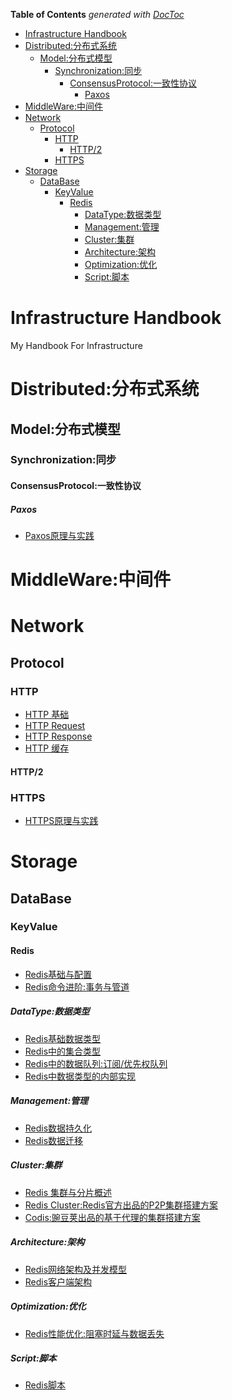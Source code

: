 <!-- START doctoc generated TOC please keep comment here to allow auto update -->
<!-- DON'T EDIT THIS SECTION, INSTEAD RE-RUN doctoc TO UPDATE -->
**Table of Contents**  *generated with [DocToc](https://github.com/thlorenz/doctoc)*

- [Infrastructure Handbook](#infrastructure-handbook)
- [Distributed:分布式系统](#distributed%E5%88%86%E5%B8%83%E5%BC%8F%E7%B3%BB%E7%BB%9F)
  - [Model:分布式模型](#model%E5%88%86%E5%B8%83%E5%BC%8F%E6%A8%A1%E5%9E%8B)
    - [Synchronization:同步](#synchronization%E5%90%8C%E6%AD%A5)
      - [ConsensusProtocol:一致性协议](#consensusprotocol%E4%B8%80%E8%87%B4%E6%80%A7%E5%8D%8F%E8%AE%AE)
        - [Paxos](#paxos)
- [MiddleWare:中间件](#middleware%E4%B8%AD%E9%97%B4%E4%BB%B6)
- [Network](#network)
  - [Protocol](#protocol)
    - [HTTP](#http)
      - [HTTP/2](#http2)
    - [HTTPS](#https)
- [Storage](#storage)
  - [DataBase](#database)
    - [KeyValue](#keyvalue)
      - [Redis](#redis)
        - [DataType:数据类型](#datatype%E6%95%B0%E6%8D%AE%E7%B1%BB%E5%9E%8B)
        - [Management:管理](#management%E7%AE%A1%E7%90%86)
        - [Cluster:集群](#cluster%E9%9B%86%E7%BE%A4)
        - [Architecture:架构](#architecture%E6%9E%B6%E6%9E%84)
        - [Optimization:优化](#optimization%E4%BC%98%E5%8C%96)
        - [Script:脚本](#script%E8%84%9A%E6%9C%AC)

<!-- END doctoc generated TOC please keep comment here to allow auto update -->


# Infrastructure Handbook
My Handbook For Infrastructure

# Distributed:分布式系统

## Model:分布式模型

### Synchronization:同步

#### ConsensusProtocol:一致性协议

##### Paxos

- [Paxos原理与实践](https://github.com/wxyyxc1992/infrastructure-handbook/blob/master/Distributed/Model/Synchronization/ConsensusProtocol/Paxos/paxos.md)

# MiddleWare:中间件

# Network

## Protocol

### HTTP

- [HTTP 基础](https://github.com/wxyyxc1992/infrastructure-handbook/blob/master/Network/Protocol/HTTP/http.md)
- [HTTP Request](https://github.com/wxyyxc1992/infrastructure-handbook/blob/master/Network/Protocol/HTTP/http-request.md)
- [HTTP Response](https://github.com/wxyyxc1992/infrastructure-handbook/blob/master/Network/Protocol/HTTP/http-response.md)
- [HTTP 缓存](https://github.com/wxyyxc1992/infrastructure-handbook/blob/master/Network/Protocol/HTTP/http-cache.md)

#### HTTP/2

### HTTPS

- [HTTPS原理与实践](https://github.com/wxyyxc1992/infrastructure-handbook/blob/master/Network/Protocol/HTTPS/HTTPS.md)


# Storage
## DataBase
### KeyValue
#### Redis
- [Redis基础与配置](https://github.com/wxyyxc1992/infrastructure-handbook/blob/master/Storage/DataBase/KeyValue/Redis/redis.md)
- [Redis命令进阶:事务与管道](https://github.com/wxyyxc1992/infrastructure-handbook/blob/master/Storage/DataBase/KeyValue/Redis/redis-advancedcommands.md)

##### DataType:数据类型
- [Redis基础数据类型](https://github.com/wxyyxc1992/infrastructure-handbook/blob/master/Storage/DataBase/KeyValue/Redis/DataType/redis-datatypes.md)
- [Redis中的集合类型](https://github.com/wxyyxc1992/infrastructure-handbook/blob/master/Storage/DataBase/KeyValue/Redis/DataType/redis-datatypes-collection.md)
- [Redis中的数据队列:订阅/优先权队列](https://github.com/wxyyxc1992/infrastructure-handbook/blob/master/Storage/DataBase/KeyValue/Redis/DataType/redis-messagequeue.md)
- [Redis中数据类型的内部实现]()

##### Management:管理
- [Redis数据持久化](https://github.com/wxyyxc1992/infrastructure-handbook/blob/master/Storage/DataBase/KeyValue/Redis/Management/redis-persistence.md)
- [Redis数据迁移](https://github.com/wxyyxc1992/infrastructure-handbook/blob/master/Storage/DataBase/KeyValue/Redis/Management/redis-migration.md)

##### Cluster:集群

- [Redis 集群与分片概述]()
- [Redis Cluster:Redis官方出品的P2P集群搭建方案]()
- [Codis:豌豆荚出品的基于代理的集群搭建方案]()

##### Architecture:架构

- [Redis网络架构及并发模型]()
- [Redis客户端架构]()

##### Optimization:优化
- [Redis性能优化:阻塞时延与数据丢失](https://github.com/wxyyxc1992/infrastructure-handbook/blob/master/Storage/DataBase/KeyValue/Redis/Optimization/redis-optimization.md)

##### Script:脚本
- [Redis脚本](https://github.com/wxyyxc1992/infrastructure-handbook/blob/master/Storage/DataBase/KeyValue/Redis/Script/redis-script.md)
